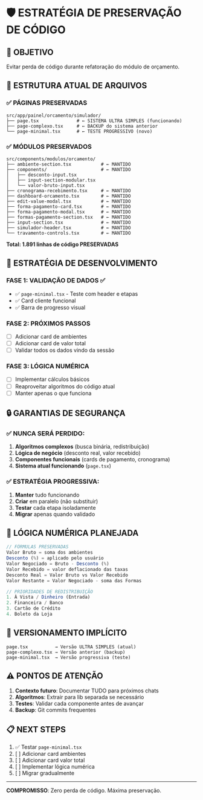 # 🛡️ ESTRATÉGIA DE PRESERVAÇÃO DE CÓDIGO

## 🎯 OBJETIVO
Evitar perda de código durante refatoração do módulo de orçamento.

## 📁 ESTRUTURA ATUAL DE ARQUIVOS

### ✅ PÁGINAS PRESERVADAS
```
src/app/painel/orcamento/simulador/
├── page.tsx              # ← SISTEMA ULTRA SIMPLES (funcionando)
├── page-complexo.tsx     # ← BACKUP do sistema anterior  
└── page-minimal.tsx      # ← TESTE PROGRESSIVO (novo)
```

### ✅ MÓDULOS PRESERVADOS
```
src/components/modulos/orcamento/
├── ambiente-section.tsx           # ← MANTIDO
├── components/                    # ← MANTIDO
│   ├── desconto-input.tsx
│   ├── input-section-modular.tsx
│   └── valor-bruto-input.tsx
├── cronograma-recebimento.tsx     # ← MANTIDO
├── dashboard-orcamento.tsx        # ← MANTIDO
├── edit-value-modal.tsx           # ← MANTIDO
├── forma-pagamento-card.tsx       # ← MANTIDO
├── forma-pagamento-modal.tsx      # ← MANTIDO
├── formas-pagamento-section.tsx   # ← MANTIDO
├── input-section.tsx              # ← MANTIDO
├── simulador-header.tsx           # ← MANTIDO
└── travamento-controls.tsx        # ← MANTIDO
```

**Total: 1.891 linhas de código PRESERVADAS**

## 🚀 ESTRATÉGIA DE DESENVOLVIMENTO

### FASE 1: VALIDAÇÃO DE DADOS ✅
- ✅ `page-minimal.tsx` - Teste com header e etapas
- ✅ Card cliente funcional
- ✅ Barra de progresso visual

### FASE 2: PRÓXIMOS PASSOS
- [ ] Adicionar card de ambientes
- [ ] Adicionar card de valor total
- [ ] Validar todos os dados vindo da sessão

### FASE 3: LÓGICA NUMÉRICA
- [ ] Implementar cálculos básicos
- [ ] Reaproveitar algoritmos do código atual
- [ ] Manter apenas o que funciona

## 🔒 GARANTIAS DE SEGURANÇA

### ✅ NUNCA SERÁ PERDIDO:
1. **Algoritmos complexos** (busca binária, redistribuição)
2. **Lógica de negócio** (desconto real, valor recebido)
3. **Componentes funcionais** (cards de pagamento, cronograma)
4. **Sistema atual funcionando** (`page.tsx`)

### ✅ ESTRATÉGIA PROGRESSIVA:
1. **Manter** tudo funcionando
2. **Criar** em paralelo (não substituir)
3. **Testar** cada etapa isoladamente
4. **Migrar** apenas quando validado

## 🎯 LÓGICA NUMÉRICA PLANEJADA

```typescript
// FÓRMULAS PRESERVADAS
Valor Bruto = soma dos ambientes
Desconto (%) = aplicado pelo usuário 
Valor Negociado = Bruto - Desconto (%)
Valor Recebido = valor deflacionado das taxas
Desconto Real = Valor Bruto vs Valor Recebido 
Valor Restante = Valor Negociado - soma das Formas

// PRIORIDADES DE REDISTRIBUIÇÃO
1. À Vista / Dinheiro (Entrada)
2. Financeira / Banco
3. Cartão de Crédito
4. Boleto da Loja
```

## 🔄 VERSIONAMENTO IMPLÍCITO

```
page.tsx          → Versão ULTRA SIMPLES (atual)
page-complexo.tsx → Versão anterior (backup)
page-minimal.tsx  → Versão progressiva (teste)
```

## ⚠️ PONTOS DE ATENÇÃO

1. **Contexto futuro**: Documentar TUDO para próximos chats
2. **Algoritmos**: Extrair para lib separada se necessário
3. **Testes**: Validar cada componente antes de avançar
4. **Backup**: Git commits frequentes

## 📋 NEXT STEPS

1. ✅ Testar `page-minimal.tsx`
2. [ ] Adicionar card ambientes
3. [ ] Adicionar card valor total
4. [ ] Implementar lógica numérica
5. [ ] Migrar gradualmente

---

**COMPROMISSO**: Zero perda de código. Máxima preservação.